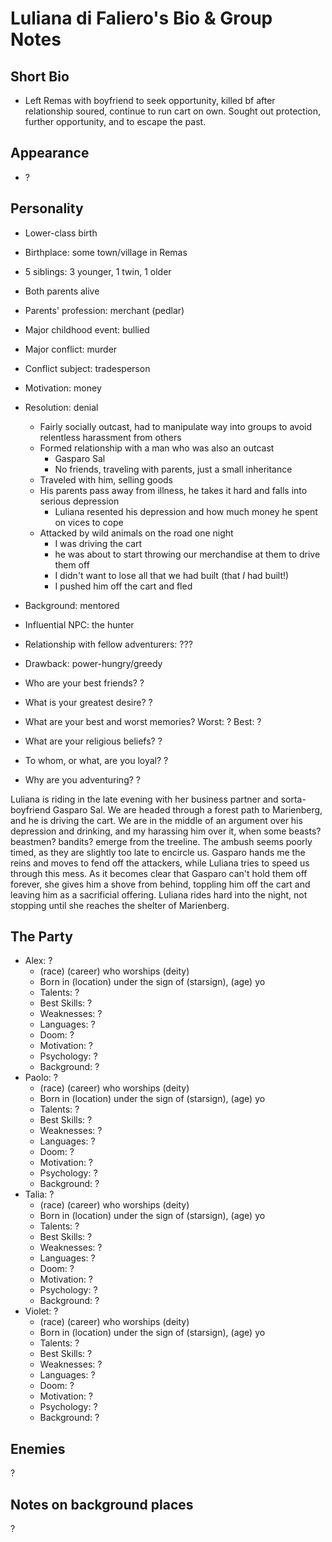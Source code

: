 # Luliana di Faliero's Bio & Group Notes
## Short Bio
- Left Remas with boyfriend to seek opportunity, killed bf after relationship soured, continue to run cart on own. Sought out protection, further opportunity, and to escape the past.

## Appearance
- ?

## Personality
- Lower-class birth
- Birthplace: some town/village in Remas
- 5 siblings: 3 younger, 1 twin, 1 older
- Both parents alive
- Parents' profession: merchant (pedlar)
- Major childhood event: bullied
- Major conflict: murder
- Conflict subject: tradesperson
- Motivation: money
- Resolution: denial
    - Fairly socially outcast, had to manipulate way into groups to avoid relentless harassment from others
    - Formed relationship with a man who was also an outcast
        - Gasparo Sal
        - No friends, traveling with parents, just a small inheritance
    - Traveled with him, selling goods
    - His parents pass away from illness, he takes it hard and falls into serious depression
        - Luliana resented his depression and how much money he spent on vices to cope
    - Attacked by wild animals on the road one night
        - I was driving the cart
        - he was about to start throwing our merchandise at them to drive them off
        - I didn't want to lose all that we had built (that *I* had built!)
        - I pushed him off the cart and fled
- Background: mentored
- Influential NPC: the hunter
- Relationship with fellow adventurers: ???
- Drawback: power-hungry/greedy

- Who are your best friends?
?
- What is your greatest desire?
?
- What are your best and worst memories?
Worst: ? Best: ?
- What are your religious beliefs?
?
- To whom, or what, are you loyal?
?
- Why are you adventuring?
?

Luliana is riding in the late evening with her business partner and sorta-boyfriend Gasparo Sal. We are headed through a forest path to Marienberg, and he is driving the cart. We are in the middle of an argument over his depression and drinking, and my harassing him over it, when some beasts? beastmen? bandits? emerge from the treeline. The ambush seems poorly timed, as they are slightly too late to encircle us. Gasparo hands me the reins and moves to fend off the attackers, while Luliana tries to speed us through this mess. As it becomes clear that Gasparo can't hold them off forever, she gives him a shove from behind, toppling him off the cart and leaving him as a sacrificial offering. Luliana rides hard into the night, not stopping until she reaches the shelter of Marienberg.

## The Party
- Alex: ?
    - (race) (career) who worships (deity)
    - Born in (location) under the sign of (starsign), (age) yo
    - Talents: ?
    - Best Skills: ?
    - Weaknesses: ?
    - Languages: ?
    - Doom: ?
    - Motivation: ?
    - Psychology: ?
    - Background: ?
- Paolo: ?
    - (race) (career) who worships (deity)
    - Born in (location) under the sign of (starsign), (age) yo
    - Talents: ?
    - Best Skills: ?
    - Weaknesses: ?
    - Languages: ?
    - Doom: ?
    - Motivation: ?
    - Psychology: ?
    - Background: ?
- Talia: ?
    - (race) (career) who worships (deity)
    - Born in (location) under the sign of (starsign), (age) yo
    - Talents: ?
    - Best Skills: ?
    - Weaknesses: ?
    - Languages: ?
    - Doom: ?
    - Motivation: ?
    - Psychology: ?
    - Background: ?
- Violet: ?
    - (race) (career) who worships (deity)
    - Born in (location) under the sign of (starsign), (age) yo
    - Talents: ?
    - Best Skills: ?
    - Weaknesses: ?
    - Languages: ?
    - Doom: ?
    - Motivation: ?
    - Psychology: ?
    - Background: ?

## Enemies
?

## Notes on background places
?
